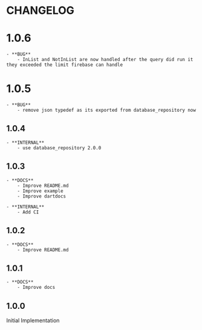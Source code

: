 # CHANGELOG
# 1.0.6
    - **BUG**
        - InList and NotInList are now handled after the query did run it they exceeded the limit firebase can handle

# 1.0.5
    - **BUG**
        - remove json typedef as its exported from database_repository now
## 1.0.4
    - **INTERNAL**
        - use database_repository 2.0.0
## 1.0.3
    - **DOCS**
        - Improve README.md
        - Improve example
        - Improve dartdocs

    - **INTERNAL**
        - Add CI
## 1.0.2
    - **DOCS**
        - Improve README.md

## 1.0.1
    - **DOCS**
        - Improve docs
        
## 1.0.0
Initial Implementation